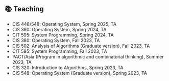 ## 📚 Teaching

* CIS 448/548: Operating System, Spring 2025, TA
* CIS 380: Operating System, Spring 2024, TA
* CIT 595: System Programming, Spring 2024, TA
* CIS 380: Operating System, Fall 2023, TA
* CIS 502: Analysis of Algorithms (Graduate version), Fall 2023, TA
* CIT 595: System Programming, Fall 2023, TA
* PACT/Asia (Program in algorithmic and combinatorial thinking), Summer 2023, TA
* CIS 320: Introduction to Algorithms, Spring 2023, TA
* CIS 548: Operating System (Graduate version), Spring 2023, TA
